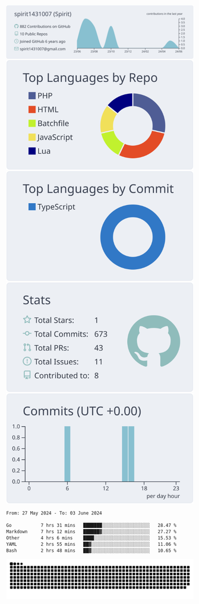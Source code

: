[![](https://raw.githubusercontent.com/spirit1431007/spirit1431007/master/profile-summary-card-output/nord_bright/0-profile-details.svg)](https://git.io/spiritx)
[![](https://raw.githubusercontent.com/spirit1431007/spirit1431007/master/profile-summary-card-output/nord_bright/1-repos-per-language.svg)](https://git.io/spiritx) [![](https://raw.githubusercontent.com/spirit1431007/spirit1431007/master/profile-summary-card-output/nord_bright/2-most-commit-language.svg)](https://git.io/spiritx)
[![](https://raw.githubusercontent.com/spirit1431007/spirit1431007/master/profile-summary-card-output/nord_bright/3-stats.svg)](https://git.io/spiritx) [![](https://raw.githubusercontent.com/spirit1431007/spirit1431007/master/profile-summary-card-output/nord_bright/4-productive-time.svg)](https://git.io/spiritx)

<!--START_SECTION:waka-->

```txt
From: 27 May 2024 - To: 03 June 2024

Go           7 hrs 31 mins   ███████░░░░░░░░░░░░░░░░░░   28.47 %
Markdown     7 hrs 12 mins   ██████▓░░░░░░░░░░░░░░░░░░   27.27 %
Other        4 hrs 6 mins    ████░░░░░░░░░░░░░░░░░░░░░   15.53 %
YAML         2 hrs 55 mins   ██▓░░░░░░░░░░░░░░░░░░░░░░   11.06 %
Bash         2 hrs 48 mins   ██▓░░░░░░░░░░░░░░░░░░░░░░   10.65 %
```

<!--END_SECTION:waka-->

![contribution](https://github.com/spirit1431007/spirit1431007/blob/output/github-contribution-grid-snake.svg)
